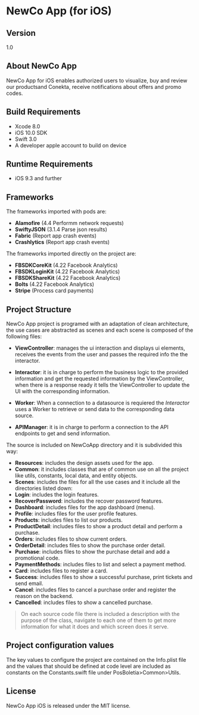 # NewCo App (for iOS)
## Version
 1.0

## About NewCo App

 NewCo App for iOS enables authorized users to visualize, buy and review our productsand Conekta, receive notifications about offers and promo codes.

## Build Requirements
+ Xcode 8.0
+ iOS 10.0 SDK
+ Swift 3.0
+ A developer apple account to build on device

## Runtime Requirements
+ iOS 9.3 and further

## Frameworks

The frameworks imported with pods are:

+ **Alamofire** (4.4 Performm network requests)
+ **SwiftyJSON** (3.1.4 Parse json results)
+ **Fabric** (Report app crash events)
+ **Crashlytics** (Report app crash events)

The frameworks imported directly on the project are:

+ **FBSDKCoreKit** (4.22 Facebook Analytics)
+ **FBSDKLoginKit** (4.22 Facebook Analytics)
+ **FBSDKShareKit** (4.22 Facebook Analytics)
+ **Bolts** (4.22 Facebook Analytics)
+ **Stripe** (Process card payments)


## Project Structure

 NewCo App project is programed with an adaptation of clean architecture, the use cases are abstracted as scenes
 and each scene is composed of the following files:

+ **ViewController**: manages the ui interaction and displays ui elements, receives the events from the user and passes the required info the the interactor.

+ **Interactor**: it is in charge to perform the business logic to the provided information and get the requested information by the ViewController, when there is a response ready it tells the ViewController to update the UI with the corresponding information.

+ **Worker**: When a connection to a datasource is requiered the *Interactor* uses a Worker to retrieve or send data to the corresponding data source.

+ **APIManager**: it is in charge to perform a connection to the API endpoints to get and send information.


 The source is included on NewCoApp directory and it is subdivided this way:

 * **Resources**: includes the design assets used for the app.
 * **Common**: it includes classes that are of common use on all the project like utils, constants, local data, and entity objects.
 * **Scenes**: includes the files for all the use cases and it include all the directories listed down:
  * **Login**: includes the login features.
  * **RecoverPassword**: includes the recover password features.
  * **Dashboard**: includes files for the app dashboard (menu).
  * **Profile**: includes files for the user profile features.
  * **Products**: includes files to list our products.
  * **ProductDetail**: includes files to show a product detail and perform a purchase.
  * **Orders**: includes files to show current orders.
  * **OrderDetail**: includes files to show the purchase order detail.
  * **Purchase**: includes files to show the purchase detail and add a promotional code.
  * **PaymentMethods**: includes files to list and select a payment method.
  * **Card**: includes files to register a card.
  * **Success**: includes files to show a successful purchase, print tickets and send email.
  * **Cancel**: includes files to cancel a purchase order and register the reason on the backend.
  * **Cancelled**: includes files to show a cancelled purchase.

> On each source code file there is included a description with the purpose
> of the class, navigate to each one of them to get more information for what
> it does and which screen does it serve.

## Project configuration values

The key values to configure the project are contained on the Info.plist file and the values that should be defined at code level are included as constants on the Constants.swift file under PosBoletia>Common>Utils.

## License
NewCo App iOS is released under the MIT license.